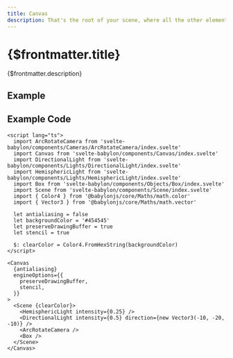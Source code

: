 ```yaml
---
title: Canvas
description: That's the root of your scene, where all the other elements are placed into. It is basically an implementation of https://doc.babylonjs.com/divingDeeper/scene as well as https://doc.babylonjs.com/typedoc/classes/babylon.engine.
---
```


<script>
  import CanvasStory from 'svelte-babylon/components/Canvas/Canvas.story.svelte'
  import ExampleWrapper from '$routes/docs/_components/ExampleWrapper.svelte'
</script>

# {$frontmatter.title}

{$frontmatter.description}

## Example

<ExampleWrapper>
  <CanvasStory />
</ExampleWrapper>

## Example Code

```svelte
<script lang="ts">
  import ArcRotateCamera from 'svelte-babylon/components/Cameras/ArcRotateCamera/index.svelte'
  import Canvas from 'svelte-babylon/components/Canvas/index.svelte'
  import DirectionalLight from 'svelte-babylon/components/Lights/DirectionalLight/index.svelte'
  import HemisphericLight from 'svelte-babylon/components/Lights/HemisphericLight/index.svelte'
  import Box from 'svelte-babylon/components/Objects/Box/index.svelte'
  import Scene from 'svelte-babylon/components/Scene/index.svelte'
  import { Color4 } from '@babylonjs/core/Maths/math.color'
  import { Vector3 } from '@babylonjs/core/Maths/math.vector'

  let antialiasing = false
  let backgroundColor = '#454545'
  let preserveDrawingBuffer = true
  let stencil = true

  $: clearColor = Color4.FromHexString(backgroundColor)
</script>

<Canvas
  {antialiasing}
  engineOptions={{
    preserveDrawingBuffer,
    stencil,
  }}
>
  <Scene {clearColor}>
    <HemisphericLight intensity={0.25} />
    <DirectionalLight intensity={0.5} direction={new Vector3(-10, -20, -10)} />
    <ArcRotateCamera />
    <Box />
  </Scene>
</Canvas>
```
